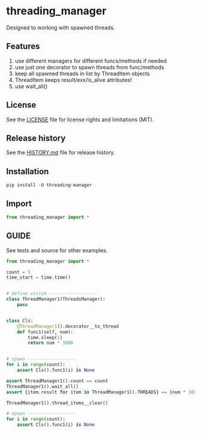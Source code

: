 # threading_manager
Designed to working with spawned threads.

## Features
1. use different managers for different funcs/methods if needed
2. use just one decorator to spawn threads from func/methods
3. keep all spawned threads in list by ThreadItem objects 
4. ThreadItem keeps result/exx/is_alive attributes!
5. use wait_all()


## License
See the [LICENSE](LICENSE) file for license rights and limitations (MIT).


## Release history
See the [HISTORY.md](HISTORY.md) file for release history.


## Installation
```commandline
pip install -U threading-manager
```

## Import
```python
from threading_manager import *
```


## GUIDE
See tests and source for other examples.

```python
from threading_manager import *

count = 5
time_start = time.time()


# define victim ------------------
class ThreadManager1(ThreadsManager):
    pass


class Cls:
    @ThreadManager1().decorator__to_thread
    def func1(self, num):
        time.sleep(1)
        return num * 1000


# spawn ------------------
for i in range(count):
    assert Cls().func1(i) is None

assert ThreadManager1().count == count
ThreadManager1().wait_all()
assert {item.result for item in ThreadManager1().THREADS} == {num * 1000 for num in range(count)}

ThreadManager1().thread_items__clear()

# spawn ------------------
for i in range(count):
    assert Cls().func1(i) is None
```
